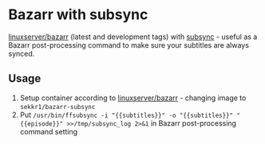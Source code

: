 # Bazarr with subsync

[linuxserver/bazarr](https://hub.docker.com/r/linuxserver/bazarr) (latest and development tags) with [subsync](https://github.com/smacke/subsync) - useful as a Bazarr post-processing command to make sure your subtitles are always synced.

## Usage

1. Setup container according to [linuxserver/bazarr](https://hub.docker.com/r/linuxserver/bazarr) - changing image to `sekkr1/bazarr-subsync`
2. Put `/usr/bin/ffsubsync -i "{{subtitles}}" -o "{{subtitles}}" "{{episode}}" >>/tmp/subsync_log 2>&1` in Bazarr post-processing command setting
